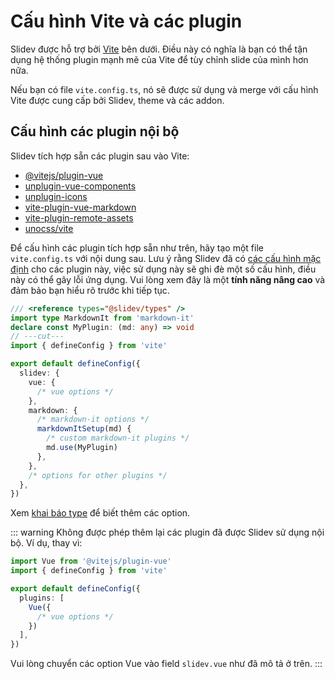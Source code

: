# Cấu hình Vite và các plugin

<Environment type="node" />

Slidev được hỗ trợ bởi [Vite](https://vitejs.dev/) bên dưới. Điều này có nghĩa là bạn có thể tận dụng hệ thống plugin mạnh mẽ của Vite để tùy chỉnh slide của mình hơn nữa.

Nếu bạn có file `vite.config.ts`, nó sẽ được sử dụng và merge với cấu hình Vite được cung cấp bởi Slidev, theme và các addon.

## Cấu hình các plugin nội bộ

Slidev tích hợp sẵn các plugin sau vào Vite:

- [@vitejs/plugin-vue](https://github.com/vitejs/vite-plugin-vue)
- [unplugin-vue-components](https://github.com/unplugin/unplugin-vue-components)
- [unplugin-icons](https://github.com/unplugin/unplugin-icons)
- [vite-plugin-vue-markdown](https://github.com/unplugin/unplugin-vue-markdown)
- [vite-plugin-remote-assets](https://github.com/antfu/vite-plugin-remote-assets)
- [unocss/vite](https://github.com/unocss/unocss/tree/main/packages/vite)

Để cấu hình các plugin tích hợp sẵn như trên, hãy tạo một file `vite.config.ts` với nội dung sau. Lưu ý rằng Slidev đã có [các cấu hình mặc định](https://github.com/slidevjs/slidev/blob/main/packages/slidev/node/vite/index.ts) cho các plugin này, việc sử dụng này sẽ ghi đè một số cấu hình, điều này có thể gây lỗi ứng dụng. Vui lòng xem đây là một **tính năng nâng cao** và đảm bảo bạn hiểu rõ trước khi tiếp tục.

<!-- eslint-disable import/first -->

```ts twoslash
/// <reference types="@slidev/types" />
import type MarkdownIt from 'markdown-it'
declare const MyPlugin: (md: any) => void
// ---cut---
import { defineConfig } from 'vite'

export default defineConfig({
  slidev: {
    vue: {
      /* vue options */
    },
    markdown: {
      /* markdown-it options */
      markdownItSetup(md) {
        /* custom markdown-it plugins */
        md.use(MyPlugin)
      },
    },
    /* options for other plugins */
  },
})
```

Xem [khai báo type](https://github.com/slidevjs/slidev/blob/main/packages/types/src/vite.ts#L11) để biết thêm các option.

::: warning
Không được phép thêm lại các plugin đã được Slidev sử dụng nội bộ. Ví dụ, thay vì:

```ts twoslash
import Vue from '@vitejs/plugin-vue'
import { defineConfig } from 'vite'

export default defineConfig({
  plugins: [
    Vue({
      /* vue options */
    })
  ],
})
```

Vui lòng chuyển các option Vue vào field `slidev.vue` như đã mô tả ở trên.
:::
